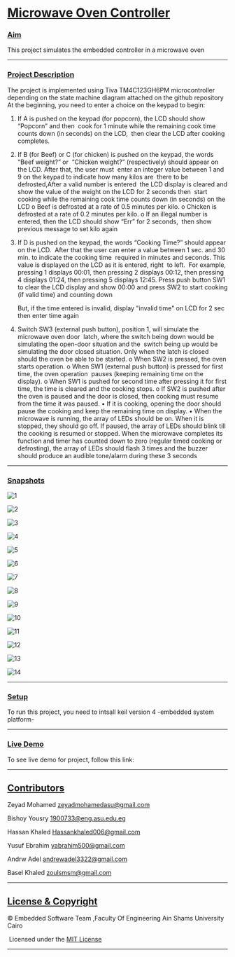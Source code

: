 #                  <u>Microwave Oven Controller</u> 

### <u>Aim</u>

This project simulates the embedded controller in a microwave oven

------

###  <u>Project Description</u>

The project is implemented using Tiva TM4C123GH6PM microcontroller depending on the      state machine diagram attached on the github repository
At the beginning, you need to enter a choice on the keypad to begin:

1) If A is pushed on the keypad (for popcorn), the LCD should show “Popcorn” and then
​    cook for 1 minute while the remaining cook time counts down (in seconds) on the LCD,
​    then clear the LCD after cooking completes.

2) If B (for Beef) or C (for chicken) is pushed on the keypad, the words “Beef weight?” or
​    “Chicken weight?” (respectively) should appear on the LCD. After that, the user must 
​     enter an integer value between 1 and 9 on the keypad to indicate how many kilos are
​     there to be defrosted,After a valid number is entered
​     the LCD display is cleared and show the value of the weight on the LCD for 2 seconds then
​    start cooking while the remaining cook time counts down (in seconds) on the LCD
o Beef is defrosted at a rate of 0.5 minutes per kilo.
o Chicken is defrosted at a rate of 0.2 minutes per kilo.
o If an illegal number is entered, then the LCD should show “Err” for 2 seconds,
​    then show previous message to set kilo again

3) If D is pushed on the keypad, the words “Cooking Time?” should appear on the LCD.
​    After that the user can enter a value between 1 sec. and 30 min. to indicate the cooking time
​    required in minutes and seconds. This value is displayed on the LCD as it is entered, right
​    to left.
​    For example, pressing 1 displays 00:01, then pressing 2 displays 00:12, then pressing 4
   displays 01:24, then pressing 5 displays 12:45. Press push button SW1 to clear the LCD
   display and show 00:00 and press SW2 to start cooking (if valid time) and counting down 

   But, if the time entered is invalid, display "invalid time" on LCD for 2 sec then enter time again

4) Switch SW3 (external push button), position 1, will simulate the microwave oven door
​    latch, where the switch being down would be simulating the open-door situation and the
​    switch being up would be simulating the door closed situation. Only when the latch is
   closed should the oven be able to be started.
o When SW2 is pressed, the oven starts operation.
o When SW1 (external push button) is pressed for first time, the oven operation
​    pauses (keeping remaining time on the display).
o When SW1 is pushed for second time after pressing it for first time, the time is
   cleared and the cooking stops.
o If SW2 is pushed after the oven is paused and the door is closed, then cooking
   must resume from the time it was paused.
• If it is cooking, opening the door should pause the cooking and keep the remaining time
  on display.
• When the microwave is running, the array of LEDs should be on. When it is stopped,
  they should go off. If paused, the array of LEDs should blink
 till the cooking is resumed or stopped.
 When the microwave completes its function and timer has counted down to zero (regular
 timed cooking or defrosting), the array of LEDs should flash 3 times 
 and the buzzer should produce an audible tone/alarm during these 3 seconds

------

### <u>Snapshots</u>

![1](https://github.com/zeyadMohamed20/Embedded-System/blob/81faaffd82df053523447e2eb5eda6c6bcca78d0/Images/1.jpeg)

![2](/images/2.jpeg)

![3](/images/3.jpeg)

![4](../images/4.jpeg)

![5](../images/5.jpeg)

![6](../images/6.jpeg)

![7](../images/7.jpeg)

![8](../images/8.jpeg)

![9](../images/9.jpeg)

![10](../images/10.jpeg)

![11](../images/11.jpeg)

![12](../images/12.jpeg)

![13](../images/13.jpeg)

![14](../images/14.jpeg)

------

### <u>Setup</u>

To run this project, you need to intsall keil version 4 -embedded system platform-<u></u>

------

### <u>Live Demo</u> 

To see live demo for project, follow this link:



------



## <u>Contributors</u>

<u></u>Zeyad Mohamed     <zeyadmohamedasu@gmail.com>

Bishoy Yousry          <1900733@eng.asu.edu.eg>

Hassan Khaled        <Hassankhaled006@gmail.com>

Yusuf Ebrahim         <yabrahim500@gmail.com>

Andrw Adel              <andrewadel3322@gmail.com>

Basel Khaled            <zoulsmsm@gmail.com>

------

## <u>License & Copyright</u>

© Embedded Software Team ,Faculty Of Engineering Ain Shams University Cairo

​    Licensed under the [MIT License](LICENSE) 

------

